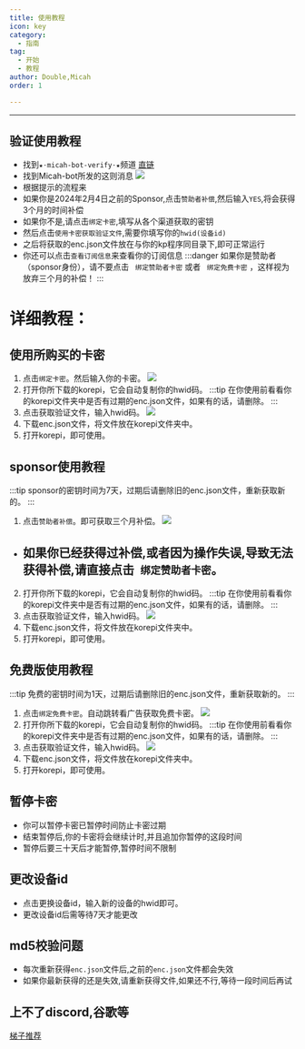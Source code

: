 ```yaml
---
title: 使用教程
icon: key
category:
  - 指南
tag:
  - 开始
  - 教程
author: Double,Micah
order: 1

---
```

---

## 验证使用教程
- 找到`★⋅micah-bot-verify⋅★`频道 [直链](https://discord.com/channels/1069057220802781265/1203687333107335198)
- 找到Micah-bot所发的这则消息
  ![](images\verify-1.png)
- 根据提示的流程来
- 如果你是2024年2月4日之前的Sponsor,点击`赞助者补偿`,然后输入`YES`,将会获得3个月的时间补偿
- 如果你不是,请点击`绑定卡密`,填写从各个渠道获取的密钥
- 然后点击`使用卡密获取验证文件`,需要你填写你的`hwid(设备id)`
- 之后将获取的enc.json文件放在与你的kp程序同目录下,即可正常运行
- 你还可以点击`查看订阅信息`来查看你的订阅信息
:::danger 如果你是赞助者（sponsor身份），请不要点击 ` 绑定赞助者卡密` 或者 ` 绑定免费卡密` ，这样视为放弃三个月的补偿！
:::
# 详细教程：
## 使用所购买的卡密
1. 点击`绑定卡密`。然后输入你的卡密。
 ![](images/verify-4.png)
2. 打开你所下载的korepi，它会自动复制你的hwid码。
   :::tip 在你使用前看看你的korepi文件夹中是否有过期的enc.json文件，如果有的话，请删除。
   :::
3. 点击获取验证文件，输入hwid码。
![](images/verify-3.png)
4. 下载enc.json文件，将文件放在korepi文件夹中。
5. 打开korepi，即可使用。

## sponsor使用教程
:::tip sponsor的密钥时间为7天，过期后请删除旧的enc.json文件，重新获取新的。
:::
1. 点击`赞助者补偿`。即可获取三个月补偿。
![](images/verify-2.png)
- ##  如果你已经获得过补偿,或者因为操作失误,导致无法获得补偿,请直接点击` 绑定赞助者卡密`。
2. 打开你所下载的korepi，它会自动复制你的hwid码。
   :::tip 在你使用前看看你的korepi文件夹中是否有过期的enc.json文件，如果有的话，请删除。
   :::
3. 点击获取验证文件，输入hwid码。
![](images/verify-3.png)
4. 下载enc.json文件，将文件放在korepi文件夹中。
5. 打开korepi，即可使用。
   
## 免费版使用教程
:::tip 免费的密钥时间为1天，过期后请删除旧的enc.json文件，重新获取新的。
:::
1. 点击`绑定免费卡密`。自动跳转看广告获取免费卡密。
 ![](images/verify-5.png)
1. 打开你所下载的korepi，它会自动复制你的hwid码。
   :::tip 在你使用前看看你的korepi文件夹中是否有过期的enc.json文件，如果有的话，请删除。
   :::
2. 点击获取验证文件，输入hwid码。
![](images/verify-3.png)
1. 下载enc.json文件，将文件放在korepi文件夹中。
2. 打开korepi，即可使用。
## 暂停卡密
- 你可以暂停卡密已暂停时间防止卡密过期
- 结束暂停后,你的卡密将会继续计时,并且追加你暂停的这段时间
- 暂停后要三十天后才能暂停,暂停时间不限制

## 更改设备id
- 点击更换设备id，输入新的设备的hwid即可。
- 更改设备id后需等待7天才能更改

## md5校验问题
- 每次重新获得`enc.json`文件后,之前的`enc.json`文件都会失效
- 如果你最新获得的还是失效,请重新获得文件,如果还不行,等待一段时间后再试

## 上不了discord,谷歌等
[梯子推荐](../others/ap.md)




